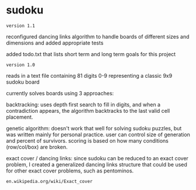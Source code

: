 # sudoku

	version 1.1

reconfigured dancing links algorithm to handle boards of different sizes and
dimensions and added appropriate tests

added todo.txt that lists short term and long term goals for this project

	version 1.0

reads in a text file containing 81 digits 0-9 representing a classic 9x9
sudoku board

currently solves boards using 3 approaches:

backtracking:
uses depth first search to fill in digits, and when a contradiction appears, the
algorithm backtracks to the last valid cell placement.

genetic algorithm:
doesn't work that well for solving sudoku puzzles, but was written mainly for
personal practice. user can control size of generation and percent of survivors.
scoring is based on how many conditions (row/col/box) are broken.

exact cover / dancing links:
since sudoku can be reduced to an exact cover problem, I created a generalized
dancing links structure that could be used for other exact cover problems, such
as pentominos.

	en.wikipedia.org/wiki/Exact_cover
